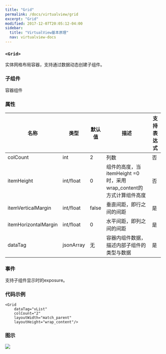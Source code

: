 ```yaml
---
title: "Grid"
permalink: /docs/virtualview/grid
excerpt: "Grid"
modified: 2017-12-07T20:05:12-04:00
sidebar:
  title: "VirtualView基本原理"
  nav: virtualview-docs
---
```


### `<Grid>`

实体网格布局容器，支持通过数据动态创建子组件。

### 子组件
容器组件

### 属性

|名称|类型|默认值|描述|支持表达式|
|---|---|---|---|---|
|colCount|int|2|列数|否|
|itemHeight|int/float|0|组件的高度，当itemHeight =0时，采用wrap_content的方式计算组件高度|否|
|itemVerticalMargin|int/float|false|垂直间距，即行之间的间距|是|
|itemHorizontalMargin|int/float|0|水平间距，即列之间的间距|是|
|dataTag|jsonArray|无|容器内组件数据，描述内部子组件的类型与数据|是|

### 事件

支持子组件显示时的exposure。

### 代码示例

```
<Grid
    dataTag="vList"
    colCount="2"
    layoutWidth="match_parent"
    layoutHeight="wrap_content"/>
```

### 图示

![](https://gw.alicdn.com/tfs/TB1aI5ahLDH8KJjy1XcXXcpdXXa-270-480.png)
